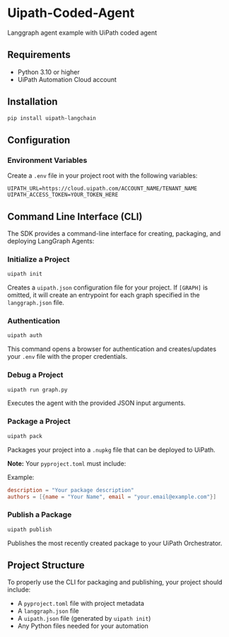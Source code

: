 # Uipath-Coded-Agent
Langgraph agent example with UiPath coded agent

## Requirements

-   Python 3.10 or higher
-   UiPath Automation Cloud account

## Installation

```bash
pip install uipath-langchain
```

## Configuration

### Environment Variables

Create a `.env` file in your project root with the following variables:

```
UIPATH_URL=https://cloud.uipath.com/ACCOUNT_NAME/TENANT_NAME
UIPATH_ACCESS_TOKEN=YOUR_TOKEN_HERE
```

## Command Line Interface (CLI)

The SDK provides a command-line interface for creating, packaging, and deploying LangGraph Agents:

### Initialize a Project

```bash
uipath init
```

Creates a `uipath.json` configuration file for your project. If `[GRAPH]` is omitted, it will create an entrypoint for each graph specified in the `langgraph.json` file.

### Authentication

```bash
uipath auth
```

This command opens a browser for authentication and creates/updates your `.env` file with the proper credentials.

### Debug a Project

```bash
uipath run graph.py
```

Executes the agent with the provided JSON input arguments.

### Package a Project

```bash
uipath pack
```

Packages your project into a `.nupkg` file that can be deployed to UiPath.

**Note:** Your `pyproject.toml` must include:

Example:

```toml
description = "Your package description"
authors = [{name = "Your Name", email = "your.email@example.com"}]
```

### Publish a Package

```bash
uipath publish
```

Publishes the most recently created package to your UiPath Orchestrator.

## Project Structure

To properly use the CLI for packaging and publishing, your project should include:

-   A `pyproject.toml` file with project metadata
-   A `langgraph.json` file
-   A `uipath.json` file (generated by `uipath init`)
-   Any Python files needed for your automation